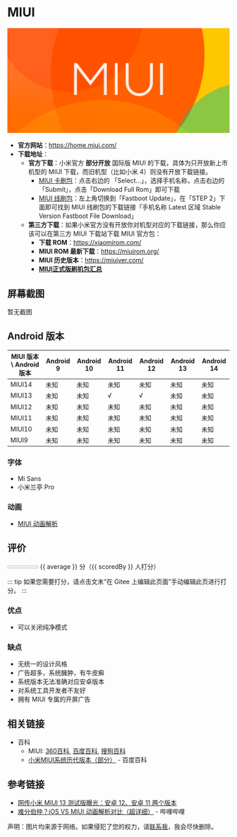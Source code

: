 # MIUI

<img class="banner-cover" src="./images/logo/miui.webp" alt="LOGO"/>

* **官方网站**：<https://home.miui.com/>
* **下载地址**：
  * **官方下载**：小米官方 **部分开放** 国际版 MIUI 的下载，具体为只开放新上市机型的 MIUI 下载，而旧机型（比如小米 4）则没有开放下载链接。
    * [MIUI 卡刷包](https://new.c.mi.com/global/miuidownload/index)：点击右边的 「Select...」，选择手机名称，点击右边的「Submit」，点击「Download Full Rom」即可下载
    * [MIUI 线刷包](https://new.c.mi.com/global/miuidownload/detail/guide/1)：左上角切换到「Fastboot Update」，在「STEP 2」下面即可找到 MIUI 线刷包的下载链接「手机名称 Latest 区域 Stable Version Fastboot File Download」
  * **第三方下载**：如果小米官方没有开放你对机型对应的下载链接，那么你应该可以在第三方 MIUI 下载站下载 MIUI 官方包：
    * **下载 ROM**：<https://xiaomirom.com/> <Badge type="tip" text="推荐" />
    * **MIUI ROM 最新下载**：<https://miuirom.org/>
    * **MIUI 历史版本**：<https://miuiver.com/> <Badge type="warning" text="需要登录，安全性未知" />
    * **[MIUI正式版刷机包汇总](https://xiaomishequ.feishu.cn/sheets/shtcnsRTbwSvpUsaei6B04ogI6Z)** <Badge type="tip" text="帖子汇总" />

## 屏幕截图

暂无截图

## Android 版本

| MIUI 版本 \ Android 版本 | Android 9 | Android 10 | Android 11 | Android 12 | Android 13 | Android 14 |
| ------------------------ | --------- | ---------- | ---------- | ---------- | ---------- | ---------- |
| MIUI14                   | 未知      | 未知       | 未知       | 未知       | 未知       | 未知       |
| MIUI13                   | 未知      | 未知       | √          | √          | 未知       | 未知       |
| MIUI12                   | 未知      | 未知       | 未知       | 未知       | 未知       | 未知       |
| MIUI11                   | 未知      | 未知       | 未知       | 未知       | 未知       | 未知       |
| MIUI10                   | 未知      | 未知       | 未知       | 未知       | 未知       | 未知       |
| MIUI9                    | 未知      | 未知       | 未知       | 未知       | 未知       | 未知       |

### 字体

* Mi Sans
* 小米兰亭 Pro

### 动画

* [MIUI 动画解析][animation]

## 评价

<meter id="fuel" min="0" max="50" low="25" high="40" optimum="45" :value="average*10"></meter>
{{ average }} 分（{{ scoredBy }} 人打分）

::: tip
如果您需要打分，请点击文末“在 Gitee 上编辑此页面”手动编辑此页进行打分。
:::

<Score :scoreList="scoreList" />

### 优点

* 可以关闭纯净模式

### 缺点

* 无统一的设计风格
* 广告超多，系统臃肿，有牛皮癣
* 系统版本无法准确对应安卓版本
* 对系统工具开发者不友好
* 拥有 MIUI 专属的开屏广告

## 相关链接

* 百科
  * MIUI: [360百科](https://baike.so.com/doc/5369087-5604931.html), [百度百科](https://baike.baidu.com/item/MIUI/8150208), [搜狗百科](https://baike.sogou.com/v20466533.htm)
  * [小米MIUI系统历代版本（部分）](https://baike.baidu.com/starmap/view?nodeId=a642e1fb59464a392c6f812d) - 百度百科

## 参考链接

* [网传小米 MIUI 13 测试版曝光：安卓 12、安卓 11 两个版本][13-RS]
* [难分伯仲？iOS VS MIUI 动画解析对比（超详细）][animation] - 哔哩哔哩

[animation]: https://www.bilibili.com/video/BV12h411e7p1/
[13-RS]: https://post.smzdm.com/p/aenzx5xz/

声明：图片均来源于网络。如果侵犯了您的权力，请[联系我](mailto:jesse205@qq.com)，我会尽快删除。

<script setup>

// 在这里添加数据即可打分
const scoreList = [
    {
        name: "Jesse205",
        score: 3
    },
]

</script>
